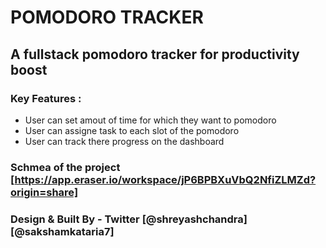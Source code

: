 # POMODORO TRACKER

## A fullstack pomodoro tracker for productivity boost

### Key Features :

- User can set amout of time for which they want to pomodoro
- User can assigne task to each slot of the pomodoro
- User can track there progress on the dashboard

### Schmea of the project [https://app.eraser.io/workspace/jP6BPBXuVbQ2NfiZLMZd?origin=share]

### Design & Built By - Twitter [@shreyashchandra] [@sakshamkataria7]
